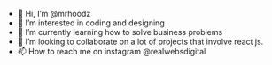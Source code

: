 - 👋 Hi, I’m @mrhoodz
- 👀 I’m interested in coding and designing
- 🌱 I’m currently learning how to solve business problems
- 💞️ I’m looking to collaborate on a lot of projects that involve react js.
- 📫 How to reach me on instagram @realwebsdigital

<!---
mrhoodz/mrhoodz is a ✨ special ✨ repository because its `README.md` (this file) appears on your GitHub profile.
You can click the Preview link to take a look at your changes.
--->
